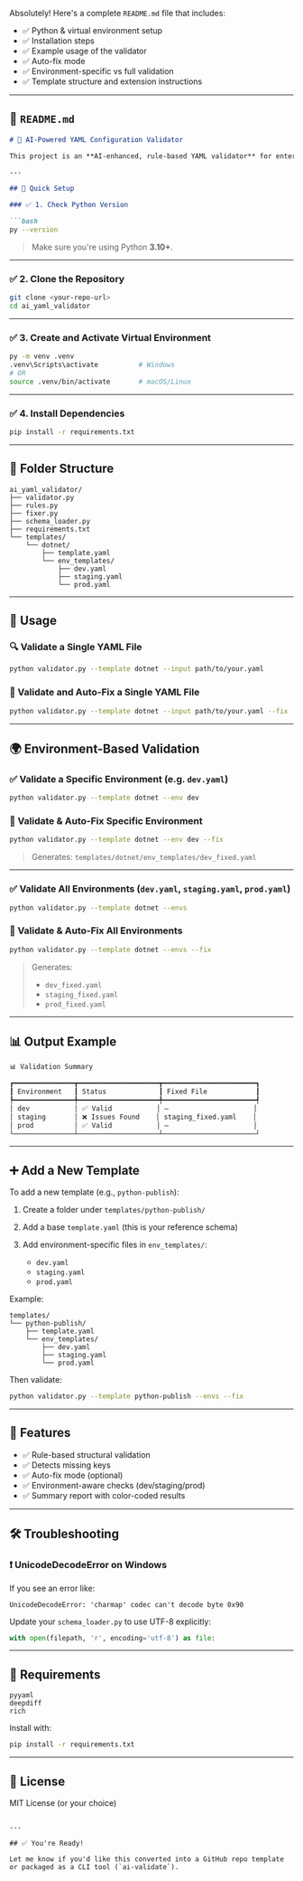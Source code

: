 Absolutely! Here's a complete `README.md` file that includes:

* ✅ Python & virtual environment setup
* ✅ Installation steps
* ✅ Example usage of the validator
* ✅ Auto-fix mode
* ✅ Environment-specific vs full validation
* ✅ Template structure and extension instructions

---

## 📄 `README.md`

````markdown
# 🧠 AI-Powered YAML Configuration Validator

This project is an **AI-enhanced, rule-based YAML validator** for enterprise-grade GitHub Actions workflows or other environment-based YAML configurations. It ensures structural integrity, identifies missing keys, and offers an optional auto-fix mode for environment-specific configurations (like `dev.yaml`, `prod.yaml`, etc.).

---

## 🚀 Quick Setup

### ✅ 1. Check Python Version

```bash
py --version
````

> Make sure you're using Python **3.10+**.

---

### ✅ 2. Clone the Repository

```bash
git clone <your-repo-url>
cd ai_yaml_validator
```

---

### ✅ 3. Create and Activate Virtual Environment

```bash
py -m venv .venv
.venv\Scripts\activate          # Windows
# OR
source .venv/bin/activate       # macOS/Linux
```

---

### ✅ 4. Install Dependencies

```bash
pip install -r requirements.txt
```

---

## 📁 Folder Structure

```
ai_yaml_validator/
├── validator.py
├── rules.py
├── fixer.py
├── schema_loader.py
├── requirements.txt
└── templates/
    └── dotnet/
        ├── template.yaml
        └── env_templates/
            ├── dev.yaml
            ├── staging.yaml
            └── prod.yaml
```

---

## 🧪 Usage

### 🔍 Validate a Single YAML File

```bash
python validator.py --template dotnet --input path/to/your.yaml
```

### 🔧 Validate and Auto-Fix a Single YAML File

```bash
python validator.py --template dotnet --input path/to/your.yaml --fix
```

---

## 🌍 Environment-Based Validation

### ✅ Validate a Specific Environment (e.g. `dev.yaml`)

```bash
python validator.py --template dotnet --env dev
```

### 🔧 Validate & Auto-Fix Specific Environment

```bash
python validator.py --template dotnet --env dev --fix
```

> Generates: `templates/dotnet/env_templates/dev_fixed.yaml`

---

### ✅ Validate All Environments (`dev.yaml`, `staging.yaml`, `prod.yaml`)

```bash
python validator.py --template dotnet --envs
```

### 🔧 Validate & Auto-Fix All Environments

```bash
python validator.py --template dotnet --envs --fix
```

> Generates:
>
> * `dev_fixed.yaml`
> * `staging_fixed.yaml`
> * `prod_fixed.yaml`

---

## 📊 Output Example

```bash
📊 Validation Summary

┏━━━━━━━━━━━━━━━┳━━━━━━━━━━━━━━━━━━━━┳━━━━━━━━━━━━━━━━━━━━━━━┓
┃ Environment   ┃ Status             ┃ Fixed File            ┃
┡━━━━━━━━━━━━━━━╇━━━━━━━━━━━━━━━━━━━━╇━━━━━━━━━━━━━━━━━━━━━━━┩
│ dev           │ ✅ Valid           │ —                     │
│ staging       │ ❌ Issues Found    │ staging_fixed.yaml    │
│ prod          │ ✅ Valid           │ —                     │
└───────────────┴────────────────────┴───────────────────────┘
```

---

## ➕ Add a New Template

To add a new template (e.g., `python-publish`):

1. Create a folder under `templates/python-publish/`
2. Add a base `template.yaml` (this is your reference schema)
3. Add environment-specific files in `env_templates/`:

   * `dev.yaml`
   * `staging.yaml`
   * `prod.yaml`

Example:

```
templates/
└── python-publish/
    ├── template.yaml
    └── env_templates/
        ├── dev.yaml
        ├── staging.yaml
        └── prod.yaml
```

Then validate:

```bash
python validator.py --template python-publish --envs --fix
```

---

## 🧠 Features

* ✅ Rule-based structural validation
* ✅ Detects missing keys
* ✅ Auto-fix mode (optional)
* ✅ Environment-aware checks (dev/staging/prod)
* ✅ Summary report with color-coded results

---

## 🛠️ Troubleshooting

### ❗ UnicodeDecodeError on Windows

If you see an error like:

```
UnicodeDecodeError: 'charmap' codec can't decode byte 0x90
```

Update your `schema_loader.py` to use UTF-8 explicitly:

```python
with open(filepath, 'r', encoding='utf-8') as file:
```

---

## 📌 Requirements

```
pyyaml
deepdiff
rich
```

Install with:

```bash
pip install -r requirements.txt
```

---

## 📜 License

MIT License (or your choice)

```

---

## ✅ You're Ready!

Let me know if you'd like this converted into a GitHub repo template or packaged as a CLI tool (`ai-validate`).
```
